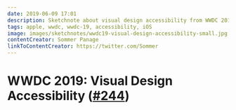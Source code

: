 ```yaml
---
date: 2019-06-09 17:01
description: Sketchnote about visual design accessibility from WWDC 2019
tags: apple, wwdc, wwdc-19, accessibility, iOS
image: images/sketchnotes/wwdc19-visual-design-accessibility-small.jpg
contentCreator: Sommer Panage
linkToContentCreator: https://twitter.com/Sommer
---
```


# WWDC 2019: Visual Design Accessibility ([#244](https://developer.apple.com/wwdc19/244))
